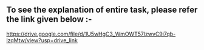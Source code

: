 ## To see the explanation of entire task, please refer the link given below :- 
https://drive.google.com/file/d/1U5wHgC3_WmOWT57lzwvC9i7qb-lzqMtw/view?usp=drive_link
